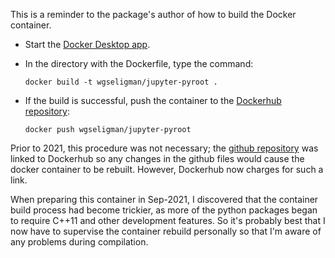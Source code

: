 This is a reminder to the package's author of how to build the Docker container.

   - Start the [Docker Desktop app](https://www.docker.com/products/docker-desktop).
   
   - In the directory with the Dockerfile, type the command:
   
         docker build -t wgseligman/jupyter-pyroot .
         
   - If the build is successful, push the container to the [Dockerhub repository](https://hub.docker.com/repository/docker/wgseligman/jupyter-pyroot):
   
         docker push wgseligman/jupyter-pyroot
         
Prior to 2021, this procedure was not necessary; the [github repository](https://github.com/wgseligman/docker-jupyter-pyroot) was linked to Dockerhub so any
changes in the github files would cause the docker container to be rebuilt. However, 
Dockerhub now charges for such a link. 

When preparing this container in Sep-2021, I discovered that the container build process
had become trickier, as more of the python packages began to require C++11 and other
development features. So it's probably best that I now have to supervise the container
rebuild personally so that I'm aware of any problems during compilation. 
